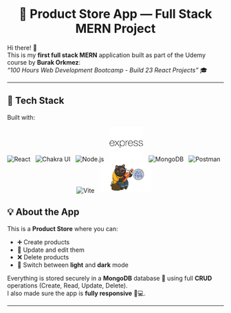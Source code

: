 # <h1 align="center">🛒 Product Store App — Full Stack MERN Project </h1>

Hi there! 👋  
This is my **first full stack MERN** application built as part of the Udemy course by **Burak Orkmez**:  
_“100 Hours Web Development Bootcamp - Build 23 React Projects”_ 🎓

---

## 🔧 Tech Stack

Built with:

<p align="center">
  <img src="https://img.icons8.com/color/48/000000/react-native.png" alt="React" width="80"/>&nbsp;&nbsp;
  <img src="https://img.icons8.com/color/48/000000/chakra-ui.png" alt="Chakra UI" width="80"/>&nbsp;&nbsp;
  <img src="https://img.icons8.com/color/48/000000/nodejs.png" alt="Node.js" width="80"/>&nbsp;&nbsp;
  <img src="https://raw.githubusercontent.com/devicons/devicon/master/icons/express/express-original-wordmark.svg" alt="Express" width="80"/>&nbsp;&nbsp;
  <img src="https://img.icons8.com/color/48/000000/mongodb.png" alt="MongoDB" width="80"/>&nbsp;&nbsp;
  <img src="https://www.vectorlogo.zone/logos/getpostman/getpostman-icon.svg" alt="Postman" width="80"/>&nbsp;&nbsp;
  <img src="https://vitejs.dev/logo.svg" alt="Vite" width="80"/>&nbsp;&nbsp;
  <img src="frontend/public/zustand.png" alt="Zustand" width="120"/>&nbsp;&nbsp;

</p>

## 💡 About the App

This is a **Product Store** where you can:

- ➕ Create products
- 📝 Update and edit them
- ❌ Delete products
- 🌙 Switch between **light** and **dark** mode

Everything is stored securely in a **MongoDB** database 💾 using full **CRUD** operations (Create, Read, Update, Delete).  
I also made sure the app is **fully responsive** 📱💻.

---
